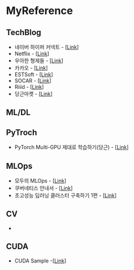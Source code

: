 # MyReference

<!--[[Link]()] -->

## TechBlog
- 네이버 하이퍼 커넥트 - [[Link](https://hyperconnect.github.io/)]
- Netflix - [[Link](https://netflixtechblog.com/)]
- 우아한 형제들 - [[Link](https://techblog.woowahan.com/)]
- 카카오 - [[Link](https://tech.kakao.com/blog/)]
- ESTSoft - [[Link](https://blog.est.ai/)]
- SOCAR - [[Link](https://tech.socarcorp.kr/)]
- Riiid - [[Link](https://riiidtechblog.medium.com/)]
- 당근마켓 - [[Link](https://medium.com/daangn)]

## ML/DL

## PyTroch
- PyTorch Multi-GPU 제대로 학습하기(당근) - [[Link](https://medium.com/daangn/pytorch-multi-gpu-%ED%95%99%EC%8A%B5-%EC%A0%9C%EB%8C%80%EB%A1%9C-%ED%95%98%EA%B8%B0-27270617936b)]


## MLOps
- 모두의 MLOps - [[Link](https://mlops-for-all.github.io/docs/prologue/welcome/)]
- 쿠버네티스 안내서 - [[Link](https://subicura.com/k8s/)] 
- 초고성능 딥러닝 클러스터 구축하기 1편 - [[Link](https://hyperconnect.github.io/2020/12/21/deep-learning-cluster-1.html)] 

## CV
-

## CUDA
- CUDA Sample -[[Link](https://github.com/NVIDIA/cuda-samples)]
